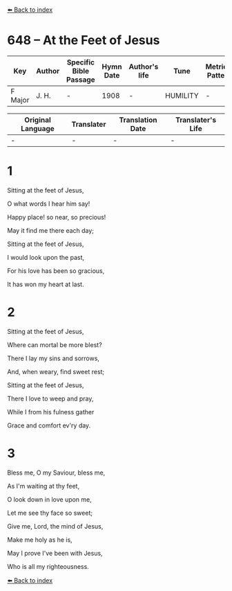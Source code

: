 [⬅️ Back to index](../README.md)

# 648 – At the Feet of Jesus

Key | Author   | Specific Bible Passage     |Hymn Date |Author's life |Tune |Metrical Pattern   |Composer/Source
-- | --------- | ---------------------------|----------|--------------|-----|-------------------|-------------  
F Major |J. H. |- |1908 |- |HUMILITY |- |Arr.

Original Language | Translater | Translation Date   | Translater's Life  
----------------- | --------- | --------------------|-------------     
\- |- |- |-




# 1

Sitting at the feet of Jesus,

O what words I hear him say!

Happy place!  so near, so precious!

May it find me there each day;

Sitting at the feet of Jesus,

I would look upon the past,

For his love has been so gracious,

It has won my heart at last.



# 2

Sitting at the feet of Jesus,

Where can mortal be more blest?

There I lay my sins and sorrows,

And, when weary, find sweet rest;

Sitting at the feet of Jesus,

There I love to weep and pray,

While I from his fulness gather

Grace and comfort ev'ry day.



# 3

Bless me, O my Saviour, bless me,

As I'm waiting at thy feet,

O look down in love upon me,

Let me see thy face so sweet;

Give me, Lord, the mind of Jesus,

Make me holy as he is,

May I prove I've been with Jesus,

Who is all my righteousness.

[⬅️ Back to index](../README.md)
